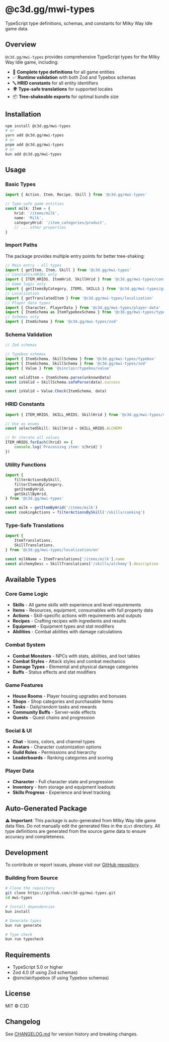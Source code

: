 # @c3d.gg/mwi-types

TypeScript type definitions, schemas, and constants for Milky Way Idle game data.

## Overview

`@c3d.gg/mwi-types` provides comprehensive TypeScript types for the Milky Way Idle game, including:

- 🎯 **Complete type definitions** for all game entities
- ✅ **Runtime validation** with both Zod and Typebox schemas
- 🔤 **HRID constants** for all entity identifiers
- 🌍 **Type-safe translations** for supported locales
- 📦 **Tree-shakeable exports** for optimal bundle size

## Installation

```bash
npm install @c3d.gg/mwi-types
# or
yarn add @c3d.gg/mwi-types
# or
pnpm add @c3d.gg/mwi-types
# or
bun add @c3d.gg/mwi-types
```

## Usage

### Basic Types

```typescript
import { Action, Item, Recipe, Skill } from '@c3d.gg/mwi-types'

// Type-safe game entities
const milk: Item = {
	hrid: '/items/milk',
	name: 'Milk',
	categoryHrid: '/item_categories/product',
	// ... other properties
}
```

### Import Paths

The package provides multiple entry points for better tree-shaking:

```typescript
// Main entry - all types
import { getItem, Item, Skill } from '@c3d.gg/mwi-types'
// Constants/HRIDs only
import { ITEM_HRIDS, ItemHrid, SkillHrid } from '@c3d.gg/mwi-types/constants'
// Game logic only
import { getItemsByCategory, ITEMS, SKILLS } from '@c3d.gg/mwi-types/game-logic'
// Localization
import { getTranslatedItem } from '@c3d.gg/mwi-types/localization'
// Player data types
import { Character, PlayerData } from '@c3d.gg/mwi-types/player-data'
import { ItemSchema as ItemTypeboxSchema } from '@c3d.gg/mwi-types/typebox'
// Schemas only
import { ItemSchema } from '@c3d.gg/mwi-types/zod'
```

### Schema Validation

```typescript
// Zod schemas

// Typebox schemas
import { ItemSchema, SkillSchema } from '@c3d.gg/mwi-types/typebox'
import { ItemSchema, SkillSchema } from '@c3d.gg/mwi-types/zod'
import { Value } from '@sinclair/typebox/value'

const validItem = ItemSchema.parse(unknownData)
const isValid = SkillSchema.safeParse(data).success

const isValid = Value.Check(ItemSchema, data)
```

### HRID Constants

```typescript
import { ITEM_HRIDS, SKILL_HRIDS, SkillHrid } from '@c3d.gg/mwi-types/constants'

// Use as enums
const selectedSkill: SkillHrid = SKILL_HRIDS.ALCHEMY

// Or iterate all values
ITEM_HRIDS.forEach((hrid) => {
	console.log(`Processing item: ${hrid}`)
})
```

### Utility Functions

```typescript
import {
	filterActionsBySkill,
	filterItemsByCategory,
	getItemByHrid,
	getSkillByHrid,
} from '@c3d.gg/mwi-types'

const milk = getItemByHrid('/items/milk')
const cookingActions = filterActionsBySkill('/skills/cooking')
```

### Type-Safe Translations

```typescript
import {
	ItemTranslations,
	SkillTranslations,
} from '@c3d.gg/mwi-types/localization/en'

const milkName = ItemTranslations['/items/milk'].name
const alchemyDesc = SkillTranslations['/skills/alchemy'].description
```

## Available Types

### Core Game Logic

- **Skills** - All game skills with experience and level requirements
- **Items** - Resources, equipment, consumables with full property data
- **Actions** - Skill-specific actions with requirements and outputs
- **Recipes** - Crafting recipes with ingredients and results
- **Equipment** - Equipment types and stat modifiers
- **Abilities** - Combat abilities with damage calculations

### Combat System

- **Combat Monsters** - NPCs with stats, abilities, and loot tables
- **Combat Styles** - Attack styles and combat mechanics
- **Damage Types** - Elemental and physical damage categories
- **Buffs** - Status effects and stat modifiers

### Game Features

- **House Rooms** - Player housing upgrades and bonuses
- **Shops** - Shop categories and purchasable items
- **Tasks** - Daily/random tasks and rewards
- **Community Buffs** - Server-wide effects
- **Quests** - Quest chains and progression

### Social & UI

- **Chat** - Icons, colors, and channel types
- **Avatars** - Character customization options
- **Guild Roles** - Permissions and hierarchy
- **Leaderboards** - Ranking categories and scoring

### Player Data

- **Character** - Full character state and progression
- **Inventory** - Item storage and equipment loadouts
- **Skills Progress** - Experience and level tracking

## Auto-Generated Package

⚠️ **Important**: This package is auto-generated from Milky Way Idle game data files. Do not manually edit the generated files in the `dist` directory. All type definitions are generated from the source game data to ensure accuracy and completeness.

## Development

To contribute or report issues, please visit our [GitHub repository](https://github.com/c3d-gg/mwi-types).

### Building from Source

```bash
# Clone the repository
git clone https://github.com/c3d-gg/mwi-types.git
cd mwi-types

# Install dependencies
bun install

# Generate types
bun run generate

# Type check
bun run typecheck
```

## Requirements

- TypeScript 5.0 or higher
- Zod 4.0 (if using Zod schemas)
- @sinclair/typebox (if using Typebox schemas)

## License

MIT © C3D

## Changelog

See [CHANGELOG.md](./CHANGELOG.md) for version history and breaking changes.
